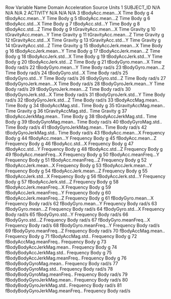 Row	Variable Name	Domain	Acceleration Source	Units
1	SUBJECT_ID	   N/A	N/A	N/A
2	ACTIVITY	N/A	N/A	N/A
3	tBodyAcc.mean...X	Time	Body	g
4	tBodyAcc.mean...Y	Time	Body	g
5	tBodyAcc.mean...Z	Time	Body	g
6	tBodyAcc.std...X	Time	Body	g
7	tBodyAcc.std...Y	Time	Body	g
8	tBodyAcc.std...Z	Time	Body	g
9	tGravityAcc.mean...X	Time	Gravity	g
10	tGravityAcc.mean...Y	Time	Gravity	g
11	tGravityAcc.mean...Z	Time	Gravity	g
12	tGravityAcc.std...X	Time	Gravity	g
13	tGravityAcc.std...Y	Time	Gravity	g
14	tGravityAcc.std...Z	Time	Gravity	g
15	tBodyAccJerk.mean...X	Time	Body	g
16	tBodyAccJerk.mean...Y	Time	Body	g
17	tBodyAccJerk.mean...Z	Time	Body	g
18	tBodyAccJerk.std...X	Time	Body	g
19	tBodyAccJerk.std...Y	Time	Body	g
20	tBodyAccJerk.std...Z	Time	Body	g
21	tBodyGyro.mean...X	Time	Body	rad/s
22	tBodyGyro.mean...Y	Time	Body	rad/s
23	tBodyGyro.mean...Z	Time	Body	rad/s
24	tBodyGyro.std...X	Time	Body	rad/s
25	tBodyGyro.std...Y	Time	Body	rad/s
26	tBodyGyro.std...Z	Time	Body	rad/s
27	tBodyGyroJerk.mean...X	Time	Body	rad/s
28	tBodyGyroJerk.mean...Y	Time	Body	rad/s
29	tBodyGyroJerk.mean...Z	Time	Body	rad/s
30	tBodyGyroJerk.std...X	Time	Body	rad/s
31	tBodyGyroJerk.std...Y	Time	Body	rad/s
32	tBodyGyroJerk.std...Z	Time	Body	rad/s
33	tBodyAccMag.mean..	Time	Body	g
34	tBodyAccMag.std..	Time	Body	g
35	tGravityAccMag.mean..	Time	Gravity	g
36	tGravityAccMag.std..	Time	Gravity	g
37	tBodyAccJerkMag.mean..	Time	Body	g
38	tBodyAccJerkMag.std..	Time	Body	g
39	tBodyGyroMag.mean..	Time	Body	rad/s
40	tBodyGyroMag.std..	Time	Body	rad/s
41	tBodyGyroJerkMag.mean..	Time	Body	rad/s
42	tBodyGyroJerkMag.std..	Time	Body	rad/s
43	fBodyAcc.mean...X	Frequency	Body	g
44	fBodyAcc.mean...Y	Frequency	Body	g
45	fBodyAcc.mean...Z	Frequency	Body	g
46	fBodyAcc.std...X	Frequency	Body	g
47	fBodyAcc.std...Y	Frequency	Body	g
48	fBodyAcc.std...Z	Frequency	Body	g
49	fBodyAcc.meanFreq...X	Frequency	Body	g
50	fBodyAcc.meanFreq...Y	Frequency	Body	g
51	fBodyAcc.meanFreq...Z	Frequency	Body	g
52	fBodyAccJerk.mean...X	Frequency	Body	g
53	fBodyAccJerk.mean...Y	Frequency	Body	g
54	fBodyAccJerk.mean...Z	Frequency	Body	g
55	fBodyAccJerk.std...X	Frequency	Body	g
56	fBodyAccJerk.std...Y	Frequency	Body	g
57	fBodyAccJerk.std...Z	Frequency	Body	g
58	fBodyAccJerk.meanFreq...X	Frequency	Body	g
59	fBodyAccJerk.meanFreq...Y	Frequency	Body	g
60	fBodyAccJerk.meanFreq...Z	Frequency	Body	g
61	fBodyGyro.mean...X	Frequency	Body	rad/s
62	fBodyGyro.mean...Y	Frequency	Body	rad/s
63	fBodyGyro.mean...Z	Frequency	Body	rad/s
64	fBodyGyro.std...X	Frequency	Body	rad/s
65	fBodyGyro.std...Y	Frequency	Body	rad/s
66	fBodyGyro.std...Z	Frequency	Body	rad/s
67	fBodyGyro.meanFreq...X	Frequency	Body	rad/s
68	fBodyGyro.meanFreq...Y	Frequency	Body	rad/s
69	fBodyGyro.meanFreq...Z	Frequency	Body	rad/s
70	fBodyAccMag.mean..	Frequency	Body	g
71	fBodyAccMag.std..	Frequency	Body	g
72	fBodyAccMag.meanFreq..	Frequency	Body	g
73	fBodyBodyAccJerkMag.mean..	Frequency	Body	g
74	fBodyBodyAccJerkMag.std..	Frequency	Body	g
75	fBodyBodyAccJerkMag.meanFreq..	Frequency	Body	g
76	fBodyBodyGyroMag.mean..	Frequency	Body	rad/s
77	fBodyBodyGyroMag.std..	Frequency	Body	rad/s
78	fBodyBodyGyroMag.meanFreq..	Frequency	Body	rad/s
79	fBodyBodyGyroJerkMag.mean..	Frequency	Body	rad/s
80	fBodyBodyGyroJerkMag.std..	Frequency	Body	rad/s
81	fBodyBodyGyroJerkMag.meanFreq..	Frequency	Body	rad/s

